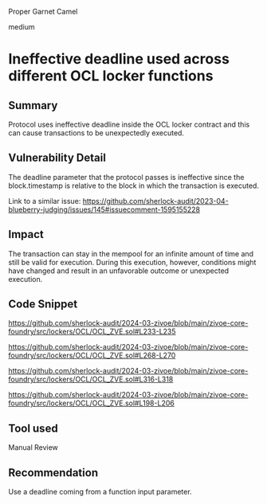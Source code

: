 Proper Garnet Camel

medium

# Ineffective deadline used across different OCL locker functions

## Summary
Protocol uses ineffective deadline inside the OCL locker contract and this can cause transactions to be unexpectedly executed.

## Vulnerability Detail
The deadline parameter that the protocol passes is ineffective since the block.timestamp is relative to the block in which the transaction is executed.

Link to a similar issue: https://github.com/sherlock-audit/2023-04-blueberry-judging/issues/145#issuecomment-1595155228

## Impact
The transaction can stay in the mempool for an infinite amount of time and still be valid for execution. During this execution, however, conditions might have changed and result in an unfavorable outcome or unexpected execution.

## Code Snippet
https://github.com/sherlock-audit/2024-03-zivoe/blob/main/zivoe-core-foundry/src/lockers/OCL/OCL_ZVE.sol#L233-L235

https://github.com/sherlock-audit/2024-03-zivoe/blob/main/zivoe-core-foundry/src/lockers/OCL/OCL_ZVE.sol#L268-L270

https://github.com/sherlock-audit/2024-03-zivoe/blob/main/zivoe-core-foundry/src/lockers/OCL/OCL_ZVE.sol#L316-L318

https://github.com/sherlock-audit/2024-03-zivoe/blob/main/zivoe-core-foundry/src/lockers/OCL/OCL_ZVE.sol#L198-L206

## Tool used

Manual Review

## Recommendation
Use a deadline coming from a function input parameter.